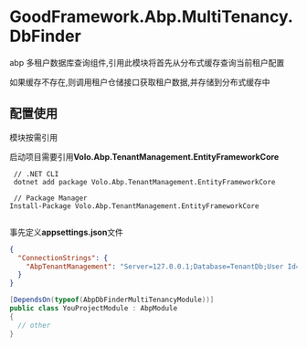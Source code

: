 # GoodFramework.Abp.MultiTenancy.DbFinder

abp 多租户数据库查询组件,引用此模块将首先从分布式缓存查询当前租户配置

如果缓存不存在,则调用租户仓储接口获取租户数据,并存储到分布式缓存中

## 配置使用

模块按需引用

启动项目需要引用**Volo.Abp.TenantManagement.EntityFrameworkCore**

``` shell
 // .NET CLI
 dotnet add package Volo.Abp.TenantManagement.EntityFrameworkCore
 
 // Package Manager
Install-Package Volo.Abp.TenantManagement.EntityFrameworkCore
 
```

事先定义**appsettings.json**文件

```json
{
  "ConnectionStrings": {
    "AbpTenantManagement": "Server=127.0.0.1;Database=TenantDb;User Id=root;Password=yourPassword"
  }
}

```

```csharp
[DependsOn(typeof(AbpDbFinderMultiTenancyModule))]
public class YouProjectModule : AbpModule
{
  // other
}
```